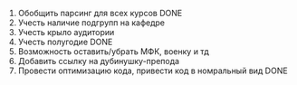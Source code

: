 1. Обобщить парсинг для всех курсов DONE
2. Учесть наличие подгрупп на кафедре
3. Учесть крыло аудитории
4. Учесть полугодие DONE
5. Возможность оставить/убрать МФК, военку и тд
6. Добавить ссылку на дубинушку-препода
7. Провести оптимизацию кода, привести код в номральный вид DONE
